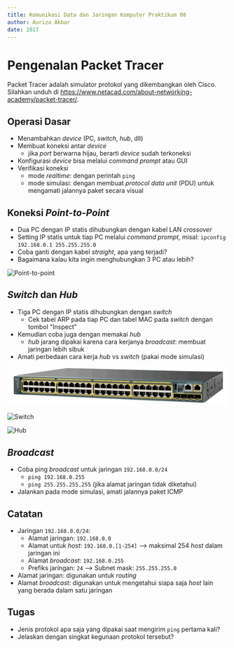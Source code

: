 ```yaml
---
title: Komunikasi Data dan Jaringan Komputer Praktikum 08
author: Auriza Akbar
date: 2017
---
```


# Pengenalan Packet Tracer

Packet Tracer adalah simulator protokol yang dikembangkan oleh Cisco.
Silahkan unduh di <https://www.netacad.com/about-networking-academy/packet-tracer/>.

## Operasi Dasar

- Menambahkan *device* (PC, *switch*, *hub*, dll)
- Membuat koneksi antar *device*
    - jika *port* berwarna hijau, berarti *device* sudah terkoneksi
- Konfigurasi *device* bisa melalui *command prompt* atau GUI
- Verifikasi koneksi
    - mode *realtime*: dengan perintah `ping`
    - mode simulasi: dengan membuat *protocol data unit* (PDU) untuk mengamati jalannya paket secara visual

## Koneksi *Point-to-Point*
- Dua PC dengan IP statis dihubungkan dengan kabel LAN *crossover*
- Setting IP statis untuk tiap PC melalui *command prompt*, misal: `ipconfig 192.168.0.1 255.255.255.0`
- Coba ganti dengan kabel *straight*, apa yang terjadi?
- Bagaimana kalau kita ingin menghubungkan 3 PC atau lebih?

![*Point-to-point*](etc/8/ptp.png)

## *Switch* dan *Hub*
- Tiga PC dengan IP statis dihubungkan dengan *switch*
    - Cek tabel ARP pada tiap PC dan tabel MAC pada *switch* dengan tombol "Inspect"
- Kemudian coba juga dengan memakai *hub*
    - *hub* jarang dipakai karena cara kerjanya *broadcast*: membuat jaringan lebih sibuk
- Amati perbedaan cara kerja *hub* vs *switch* (pakai mode simulasi)

![*Switch Cisco 2960 48-port*](etc/8/2960-48.jpg)

![*Switch*](etc/8/switch.png)

![*Hub*](etc/8/hub.png)



## *Broadcast*
- Coba ping *broadcast* untuk jaringan `192.168.0.0/24`
    - `ping 192.168.0.255`
    - `ping 255.255.255.255` (jika alamat jaringan tidak diketahui)
- Jalankan pada mode simulasi, amati jalannya paket ICMP


## Catatan
- Jaringan `192.168.0.0/24`:
    - Alamat jaringan: `192.168.0.0`
    - Alamat untuk *host*: `192.168.0.[1-254]` --> maksimal 254 *host* dalam jaringan ini
    - Alamat *broadcast*: `192.168.0.255`
    - Prefiks jaringan: `24` --> Subnet mask: `255.255.255.0`
- Alamat jaringan: digunakan untuk *routing*
- Alamat *broadcast*: digunakan untuk mengetahui siapa saja *host* lain yang berada dalam satu jaringan

## Tugas
- Jenis protokol apa saja yang dipakai saat mengirim `ping` pertama kali?
- Jelaskan dengan singkat kegunaan protokol tersebut?

<!--
- Jawaban:
    - ARP (Address Resolution Protocol) untuk mendapatkan alamat hardware (MAC) device tujuan dari alamat IP-nya. (IP address -> MAC address).
    - Paket ping (ICMP) tidak akan dikirim sebelum alamat hardware tujuan diketahui. Setelah tahu, maka pasangan alamat IP dan MAC akan disimpan oleh device pengirim, sehingga pengiriman paket ping selanjutnya tidak perlu meminta ARP lagi.
    - ICMP (Internet Control Message Protocol) untuk mengirimkan paket ping yang berguna untuk troubleshooting jaringan.
-->
